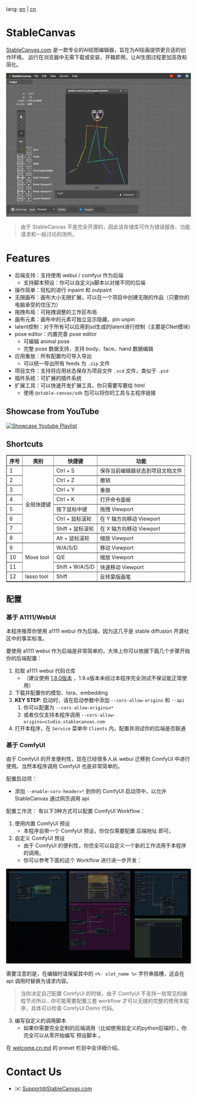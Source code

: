 lang: [en](./README.md) | [cn](./readme.cn.md)

# StableCanvas
[StableCanvas.com](https://stablecanvas.com?utm_source=github) 是一款专业的AI绘图编辑器，旨在为AI绘画提供更合适的创作环境。 运行在浏览器中无需下载或安装，开箱即用，让AI生图过程更加高效和简化。

[![preview](./images/og-image.jpg)](https://studio.stablecanvas.com?utm_source=github)

> 由于 StableCanvas 不是完全开源的，因此该存储库可作为错误报告、功能请求和一般讨论的场所。

# Features

- 后端支持：支持使用 webui / comfyui 作为后端
  - 支持脚本预设：你可以自定义js脚本以对接不同的后端
- 操作简单：轻松的进行 inpaint 和 outpaint
- 无限画布：画布大小无限扩展，可以在一个项目中创建无限的作品（只要你的电脑承受的住压力）
- 拖拽布局：可拖拽调整的工作区布局
- 画布元素：画布中的元素可独立显示隐藏、pin unpin
- latent控制：对于所有可以应用到sd生成的latent进行控制（主要是CNet模块）
- pose editor：内置完善 pose editor
  - 可编辑 animal pose
  - 完整 pose 数据支持，支持 body、face、hand 数据编辑
- 应用重放：所有配置均可导入导出
  - 可以统一导出所有 feeds 为 `.zip` 文件 
- 项目文件：支持将应用状态保存为项目文件 `.scd` 文件，类似于 `.psd`
- 插件系统：可扩展的插件系统
- 扩展工具：可以快速开发扩展工具，你只需要写要给 html
  - 使用 `@stable-canvas/sdk` 包可以将你的工具与主程序链接

##   Showcase from YouTube

[![Showcase Youtube Playlist](http://img.youtube.com/vi/lnhcBCJ_NhM/0.jpg)](https://www.youtube.com/watch?v=lnhcBCJ_NhM&list=PLNaPKZgVE2TxkO2rc7mvXCNuTLS-uxQ6j "Showcase Youtube Playlist")

## Shortcuts

<!--
全局快捷键
- Ctrl + S: Save current editor status to project document file
- Ctrl + Z: Undo
- Ctrl + Y: Redo
- Ctrl + K: Open Command Palette
- 按下鼠标中键: 拖拽 viewport
- Ctrl + 鼠标滚轮: 在 Y 轴方向移动 viewport
- Shift + 鼠标滚轮: 在 X 轴方向移动 viewport
- Alt + 鼠标滚轮: 在 Z 轴方向移动 viewport (缩放 Viewport)

Move tool快捷键
- WASD: 移动 Viewport
- QE: 缩放 Viewport
- Shift + WASD: 快速移动 Viewport

lasso tool快捷键
- Shift: 反转蒙版画笔
- -->

<table border="1">
  <tr>
    <th>序号</th>
    <th>类别</th>
    <th>快捷键</th>
    <th>功能</th>
  </tr>
  <tr>
    <td>1</td>
    <td rowspan="8">全局快捷键</td>
    <td>Ctrl + S</td>
    <td>保存当前编辑器状态到项目文档文件</td>
  </tr>
  <tr>
    <td>2</td>
    <td>Ctrl + Z</td>
    <td>撤销</td>
  </tr>
  <tr>
    <td>3</td>
    <td>Ctrl + Y</td>
    <td>重做</td>
  </tr>
  <tr>
    <td>4</td>
    <td>Ctrl + K</td>
    <td>打开命令面板</td>
  </tr>
  <tr>
    <td>5</td>
    <td>按下鼠标中键</td>
    <td>拖拽 Viewport</td>
  </tr>
  <tr>
    <td>6</td>
    <td>Ctrl + 鼠标滚轮</td>
    <td>在 Y 轴方向移动 Viewport</td>
  </tr>
  <tr>
    <td>7</td>
    <td>Shift + 鼠标滚轮</td>
    <td>在 X 轴方向移动 Viewport</td>
  </tr>
  <tr>
    <td>8</td>
    <td>Alt + 鼠标滚轮</td>
    <td>缩放 Viewport</td>
  </tr>
  <tr>
    <td>9</td>
    <td rowspan="3">Move tool</td>
    <td>W/A/S/D</td>
    <td>移动 Viewport</td>
  </tr>
  <tr>
    <td>10</td>
    <td>Q/E</td>
    <td>缩放 Viewport</td>
  </tr>
  <tr>
    <td>11</td>
    <td>Shift + W/A/S/D</td>
    <td>快速移动 Viewport</td>
  </tr>
  <tr>
    <td>12</td>
    <td rowspan="1">lasso tool</td>
    <td>Shift</td>
    <td>反转蒙版画笔</td>
  </tr>
</table>

##  配置

###  基于 A1111/WebUI

本程序推荐你使用 a1111 webui 作为后端，因为这几乎是 stable diffusion 开源社区中的事实标准。

要使用 a1111 webui 作为后端是非常简单的，大体上你可以依据下面几个步骤开始你的后端配置：

1. 拉取 a1111 webui 代码仓库 
   - （建议使用 [1.8.0版本](https://github.com/AUTOMATIC1111/stable-diffusion-webui/releases/tag/v1.8.0) ，1.9.x版本未经过本程序完全测试不保证能正常使用）
2. 下载并配置你的模型、lora、embedding
3. **KEY STEP**: 启动时，请在启动参数中添加 ```--cors-allow-origins``` 和 ```--api```
   1. 你可以配置为 ```--cors-allow-origins=*```
   2. 或者仅仅支持本程序调用 ```--cors-allow-origins=studio.stablecanvas.com```
4. 打开本程序，在 ```Service``` 菜单中 ```Clients``` 内，配置并测试你的后端是否联通

###  基于 ComfyUI

由于 ComfyUI 的开发便利性，现在已经很多人从 webui 迁移到 ComfyUI 中进行使用。当然本程序调用 ComfyUI 也是非常简单的。

配置启动项：
- 添加 `--enable-cors-header=*` 到你的 ComfyUI 启动项中，以允许 StableCanvas 通过网页调用 api

配置工作流：
有以下3种方式可以配置 ComfyUI Workflow：

1. 使用内置 ComfyUI 预设
   - 本程序自带一个 ComfyUI 预设，你仅仅需要配置 后端地址 即可。
2. 自定义 ComfyUI 预设
   - 由于 ComfyUI 的便利性，你完全可以自定义一个新的工作流用于本程序的调用。
   - 你可以参考下面的这个 Workflow 进行进一步开发：

![workflow](./workflows/workflow.png)

需要注意的是，在编辑时请保留其中的 `<%- slot_name %>` 字符串插槽，这会在 api 调用时替换为请求内容。

> 当你决定自己配置 ComfyUI 的时候，由于 ComfyUI 不支持一些常见的编程节点所以...你可能需要配置三套 workflow 才可以无缝的完整的使用本程序，具体可以检查 ComfyUI Demo 代码。

3. 编写自定义的调用脚本
   - 如果你需要完全定制的后端调用（比如使用自定义的python后端时），你完全可以从零开始编写 预设脚本 。

在 [welcome.cn.md](./welcome.cn.md) 的 preset 栏目中会详细介绍。

# Contact Us
- :envelope: Support@StableCanvas.com
